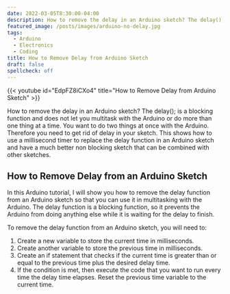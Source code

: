 ```yaml
---
date: 2022-03-05T8:30:00-04:00
description: How to remove the delay in an Arduino sketch? The delay(); is a blocking function and does not let you multitask with the Arduino or do more than one thing at a time.
featured_image: /posts/images/arduino-no-delay.jpg
tags:
  - Arduino
  - Electronics
  - Coding
title: How to Remove Delay from Arduino Sketch
draft: false
spellcheck: off
---
```


{{< youtube id="EdpFZ8iCXo4" title="How to Remove Delay from Arduino Sketch" >}}

How to remove the delay in an Arduino sketch? The delay(); is a blocking function and does not let you multitask with the Arduino or do more than one thing at a time. You want to do two things at once with the Arduino. Therefore you need to get rid of delay in your sketch. This shows how to use a millisecond timer to replace the delay function in an Arduino sketch and have a much better non blocking sketch that can be combined with other sketches.

## How to Remove Delay from an Arduino Sketch

In this Arduino tutorial, I will show you how to remove the delay function from an Arduino sketch so that you can use it in multitasking with the Arduino. The delay function is a blocking function, so it prevents the Arduino from doing anything else while it is waiting for the delay to finish.

To remove the delay function from an Arduino sketch, you will need to:

1. Create a new variable to store the current time in milliseconds.
2. Create another variable to store the previous time in milliseconds.
3. Create an if statement that checks if the current time is greater than or equal to the previous time plus the desired delay time.
4. If the condition is met, then execute the code that you want to run every time the delay time elapses. Reset the previous time variable to the current time.

